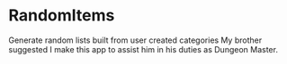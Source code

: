 # RandomItems
Generate random lists built from user created categories
My brother suggested I make this app to assist him in his duties as Dungeon Master.
